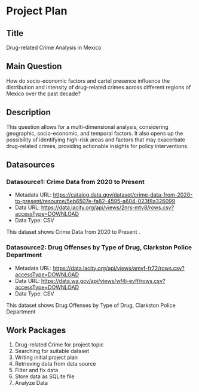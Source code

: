 # Project Plan

## Title
Drug-related Crime Analysis in Mexico 

## Main Question

How do socio-economic factors and cartel presence influence the distribution and intensity of drug-related crimes across different regions of Mexico over the past decade?

## Description

This question allows for a multi-dimensional analysis, considering geographic, socio-economic, and temporal factors. It also opens up the possibility of identifying high-risk areas and factors that may exacerbate drug-related crimes, providing actionable insights for policy interventions.

## Datasources

### Datasource1: Crime Data from 2020 to Present
* Metadata URL: https://catalog.data.gov/dataset/crime-data-from-2020-to-present/resource/5eb6507e-fa82-4595-a604-023f8a326099
* Data URL: https://data.lacity.org/api/views/2nrs-mtv8/rows.csv?accessType=DOWNLOAD
* Data Type: CSV

This dataset shows Crime Data from 2020 to Present .

### Datasource2: Drug Offenses by Type of Drug, Clarkston Police Department
* Metadata URL: https://data.lacity.org/api/views/amvf-fr72/rows.csv?accessType=DOWNLOAD
* Data URL: https://data.wa.gov/api/views/wf4i-evff/rows.csv?accessType=DOWNLOAD
* Data Type: CSV

This dataset shows Drug Offenses by Type of Drug, Clarkston Police Department
## Work Packages

1. Drug-related Crime for project topic  
2. Searching for suitable dataset  
3. Writing initial project plan 
4. Retrieving data from data source 
5. Filter and fix data 
6. Store data as SQLite file 
7. Analyze Data  


 
